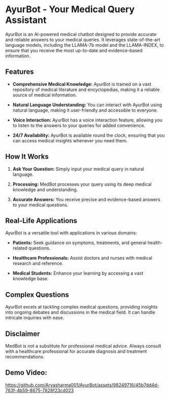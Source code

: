 # AyurBot - Your Medical Query Assistant

AyurBot is an AI-powered medical chatbot designed to provide accurate and reliable answers to your medical queries. It leverages state-of-the-art language models, including the LLAMA-7b model and the LLAMA-INDEX, to ensure that you receive the most up-to-date and evidence-based information.

## Features

- **Comprehensive Medical Knowledge:** AyurBot is trained on a vast repository of medical literature and encyclopedias, making it a reliable source of medical information.

- **Natural Language Understanding:** You can interact with AyurBot using natural language, making it user-friendly and accessible to everyone.

- **Voice Interaction:** AyurBot has a voice interaction feature, allowing you to listen to the answers to your queries for added convenience.

- **24/7 Availability:** AyurBot is available round the clock, ensuring that you can access medical insights whenever you need them.

## How It Works

1. **Ask Your Question:** Simply input your medical query in natural language.

2. **Processing:** MedBot processes your query using its deep medical knowledge and understanding.

3. **Accurate Answers:** You receive precise and evidence-based answers to your medical questions.

## Real-Life Applications

AyurBot is a versatile tool with applications in various domains:

- **Patients:** Seek guidance on symptoms, treatments, and general health-related questions.

- **Healthcare Professionals:** Assist doctors and nurses with medical research and reference.

- **Medical Students:** Enhance your learning by accessing a vast knowledge base.

## Complex Questions

AyurBot excels at tackling complex medical questions, providing insights into ongoing debates and discussions in the medical field. It can handle intricate inquiries with ease.


## Disclaimer

MedBot is not a substitute for professional medical advice. Always consult with a healthcare professional for accurate diagnosis and treatment recommendations.

## Demo Video:
https://github.com/Aryasharma001/AyurBot/assets/98249716/45b7dd4d-763f-4b59-8675-7828f23cd023
